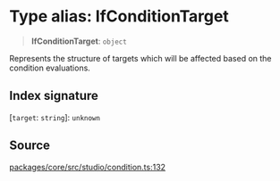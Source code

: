 # Type alias: IfConditionTarget

> **IfConditionTarget**: `object`

Represents the structure of targets which will be affected based on the condition evaluations.

## Index signature

 \[`target`: `string`\]: `unknown`

## Source

[packages/core/src/studio/condition.ts:132](https://github.com/VictorS67/encre/blob/c09849eb59af073bf23be826a912f2ba4f635f93/packages/core/src/studio/condition.ts#L132)

